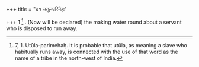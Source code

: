 +++
title = "०१ उतूलपरिमेहः"

+++
1 [^1] . (Now will be declared) the making water round about a servant who is disposed to run away.


[^1]:  7, 1. Utūla-parimehaḥ. It is probable that utūla, as meaning a slave who habitually runs away, is connected with the use of that word as the name of a tribe in the north-west of India.

